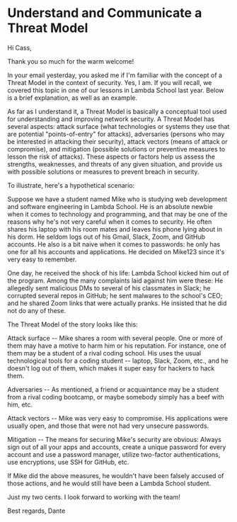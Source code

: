# Understand and Communicate a Threat Model

Hi Cass,

Thank you so much for the warm welcome!

In your email yesterday, you asked me if I'm familiar with the concept of a Threat Model in the context of security. Yes, I am. If you will recall, we covered this topic in one of our lessons in Lambda School last year. Below is a brief explanation, as well as an example.

As far as I understand it, a Threat Model is basically a conceptual tool used for understanding and improving network security. A Threat Model has several aspects: attack surface (what technologies or systems they use that are potential "points-of-entry" for attacks), adversaries (persons who may be interested in attacking their security), attack vectors (means of attack or compromise), and mitigation (possible solutions or preventive measures to lesson the risk of attacks). These aspects or factors help us assess the strengths, weaknesses, and threats of any given situation, and provide us with possible solutions or measures to prevent breach in security.

To illustrate, here's a hypothetical scenario:

Suppose we have a student named Mike who is studying web development and software engineering in Lambda School. He is an absolute newbie when it comes to technology and programming, and that may be one of the reasons why he's not very careful when it comes to security. He often shares his laptop with his room mates and leaves his phone lying about in his dorm. He seldom logs out of his Gmail, Slack, Zoom, and GitHub accounts. He also is a bit naive when it comes to passwords: he only has one for all his accounts and applications. He decided on Mike123 since it's very easy to remember.

One day, he received the shock of his life: Lambda School kicked him out of the program. Among the many complaints laid against him were these: He allegedly sent malicious DMs to several of his classmates in Slack; he corrupted several repos in GitHub; he sent malwares to the school's CEO; and he shared Zoom links that were actually pranks. He insisted that he did not do any of these.

The Threat Model of the story looks like this:

Attack surface -- Mike shares a room with several people. One or more of them may have a motive to harm him or his reputation. For instance, one of them may be a student of a rival coding school. His uses the usual technological tools for a coding student -- laptop, Slack, Zoom, etc., and he doesn't log out of them, which makes it super easy for hackers to hack them.

Adversaries -- As mentioned, a friend or acquaintance may be a student from a rival coding bootcamp, or maybe somebody simply has a beef with him, etc.

Attack vectors -- Mike was very easy to compromise. His applications were usually open, and those that were not had very unsecure passwords.

Mitigation -- The means for securing Mike's security are obvious: Always sign out of all your apps and accounts, create a unique password for every account and use a password manager, utilize two-factor authentications, use encryptions, use SSH for GitHub, etc.

If Mike did the above measures, he wouldn't have been falsely accused of those actions, and he would still have been a Lambda School student.

Just my two cents. I look forward to working with the team!

Best regards,
Dante